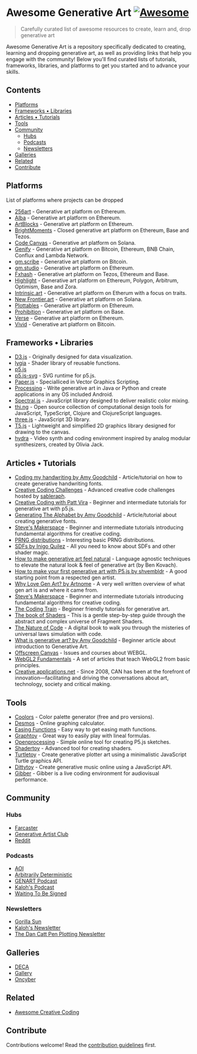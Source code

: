 # Awesome Generative Art [![Awesome](https://awesome.re/badge.svg)](https://awesome.re)

> Carefully curated list of awesome resources to create, learn and, drop generative art

Awesome Generative Art is a repository specifically dedicated to creating, learning and dropping generative art, as well as providing links that help you engage with the community! Below you&#39;ll find curated lists of tutorials, frameworks, libraries, and platforms to get you started and to advance your skills.

## Contents

- [Platforms](#platforms)
- [Frameworks • Libraries](#frameworks--libraries)
- [Articles • Tutorials](#articles--tutorials)
- [Tools](#tools)
- [Community](#community)
  - [Hubs](#hubs)
  - [Podcasts](#podcasts)
  - [Newsletters](#newsletters)
- [Galleries](#galleries)
- [Related](#related)
- [Contribute](#contribute)

## Platforms

List of platforms where projects can be dropped

- [256art](https://256art.com/) - Generative art platform on Ethereum.
- [Alba](https://www.alba.art/) - Generative art platform on Ethereum.
- [ArtBlocks](https://www.artblocks.io/) - Generative art platform on Ethereum.
- [BrightMoments](https://www.brightmoments.io/) - Closed generative art platform on Ethereum, Base and Tezos.
- [Code Canvas](https://codecanvas.art/) - Generative art platform on Solana.
- [Genify](https://genify.xyz/) - Generative art platform on Bitcoin, Ethereum, BNB Chain, Conflux and Lambda Network.
- [gm.scribe](https://www.gmscribe.art/) - Generative art platform on Bitcoin.
- [gm.studio](https://www.gmstudio.art/) - Generative art platform on Ethereum.
- [Fxhash](https://www.fxhash.xyz/) - Generative art platform on Tezos, Ethereum and Base.
- [Highlight](https://highlight.xyz/) - Generative art platform on Ethereum, Polygon, Arbitrum, Optimism, Base and Zora.
- [Intrinsic.art](https://intrinsic.art/) - Generative art platform on Etherum with a focus on traits.
- [New Frontier.art](https://newfrontier.art/) - Generative art platform on Solana.
- [Plottables](https://plottables.io/) - Generative art platform on Ethereum.
- [Prohibition](https://prohibition.art/) - Generative art platform on Base.
- [Verse](https://verse.works/released) - Generative art platform on Ethereum.
- [Vivid](https://www.vivid.gallery/) - Generative art platform on Bitcoin.

## Frameworks • Libraries

- [D3.js](https://d3js.org/) - Originally designed for data visualization.
- [lygia](https://www.lygia.xyz/) - Shader library of reusable functions.
- [p5.js](https://p5js.org/)
- [p5.js-svg](https://github.com/zenozeng/p5.js-svg) - SVG runtime for p5.js.
- [Paper.js](http://paperjs.org/) - Specialliced in Vector Graphics Scripting.
- [Processing](https://processing.org/) - Write generative art in Java or Python and create applications in any OS included Android.
- [Spectral.js](https://github.com/rvanwijnen/spectral.js) - JavaScript library designed to deliver realistic color mixing.
- [thi.ng](http://thi.ng/) - Open source collection of computational design tools for JavaScript, TypeScript, Clojure and ClojureScript languages.
- [three.js](https://threejs.org/) - JavaScript 3D library.
- [T5.js](https://github.com/Tezumie/T5.js/tree/main) - Lightweight and simplified 2D graphics library designed for drawing to the canvas.
- [hydra](https://github.com/hydra-synth/hydra) - Video synth and coding environment inspired by analog modular synthesizers, created by Olivia Jack.


## Articles • Tutorials

- [Coding my handwriting by Amy Goodchild](https://www.amygoodchild.com/blog/cursive-handwriting-in-javascript) - Article/tutorial on how to create generative handwriting fonts.
- [Creative Coding Challenges](https://www.twitch.tv/sableraph/) - Advanced creative code challenges hosted by [sableraph](https://warpcast.com/sableraph).
- [Creative Coding with Patt Vira](https://www.pattvira.com/) - Beginner and intermediate tutorials for generative art with p5.js.
- [Generating The Alphabet by Amy Goodchild](https://www.amygoodchild.com/blog/generating-the-alphabet) - Article/tutorial about creating generative fonts.
- [Steve's Makerspace](https://www.youtube.com/c/StevesMakerspace) - Beginner and intermediate tutorials introducing fundamental algorithms for creative coding.
- [PRNG distributions](https://piterpasma.nl/articles/probability) - Interesting basic PRNG distributions.
- [SDFs by Inigo Quilez](https://iquilezles.org/) - All you need to know about SDFs and other shader magic.
- [How to make generative art feel natural](https://www.generativehut.com/post/how-to-make-generative-art-feel-natural) - Language agnostic techniques to elevate the natural look & feel of generative art (by Ben Kovach).
- [How to make your first generative art with P5.js by shvembldr](https://medium.com/@shvembldr/how-to-make-your-first-generative-art-with-p5-js-3f10afc07de2) - A good starting point from a respected gen artist.
- [Why Love Gen Art? by Artnome](https://www.artnome.com/news/2018/8/8/why-love-generative-art) - A very well written overview of what gen art is and where it came from. 
- [Steve's Makerspace](https://www.youtube.com/c/StevesMakerspace) - Beginner and intermediate tutorials introducing fundamental algorithms for creative coding.
- [The Coding Train](https://thecodingtrain.com/) - Beginner friendly tutorials for generative art.
- [The book of Shaders](https://thebookofshaders.com/) - This is a gentle step-by-step guide through the abstract and complex universe of Fragment Shaders.
- [The Nature of Code](https://natureofcode.com/) - A digital book to walk you through the misteries of universal laws simulation with code.
- [What is generative art? by Amy Goodchild](https://www.amygoodchild.com/blog/what-is-generative-art) - Beginner article about introduction to Generative Art.
- [Offscreen Canvas](https://offscreencanvas.com/) - Issues and courses about WEBGL.
- [WebGL2 Fundamentals](https://webgl2fundamentals.org/) - A set of articles that teach WebGL2 from basic principles.
- [Creative applications.net](https://www.creativeapplications.net/) - Since 2008, CAN has been at the forefront of innovation—facilitating and driving the conversations about art, technology, society and critical making.

## Tools

- [Coolors](https://coolors.co/) - Color palette generator (free and pro versions).
- [Desmos](https://www.desmos.com/calculator) - Online graphing calculator.
- [Easing Functions](https://easings.net/#) - Easy way to get easing math functions.
- [Graphtoy](https://graphtoy.com/) - Great way to easily play with lineal formulas.
- [Openprocessing](https://openprocessing.org/) - Simple online tool for creating P5.js sketches.
- [Shadertoy](https://www.shadertoy.com/) - Advanced tool for creating shaders.
- [Turtletoy](https://turtletoy.net/) - Create generative plotter art using a minimalistic JavaScript Turtle graphics API.
- [Dittytoy](https://dittytoy.net) - Create generative music online using a JavaScript API.
- [Gibber](https://gibber.cc/) - Gibber is a live coding environment for audiovisual performance.

## Community

### Hubs

- [Farcaster](https://warpcast.com/~/channel/gen-art)
- [Generative Artist Club](https://www.genartclub.com/)
- [Reddit](https://www.reddit.com/r/generative/)

### Podcasts

- [AOI](https://www.youtube.com/@artoninternet)
- [Arbitrarily Deterministic](https://open.spotify.com/show/7oP4AzzO2TOSM6abbds6EL)
- [GENART Podcast](https://art.camilleroux.com/genart-podcast/)
- [Kaloh's Podcast](https://www.youtube.com/channel/UCRQTtg0ODLE7UGfkBUcVPwg)
- [Waiting To Be Signed](https://podcasters.spotify.com/pod/show/waitingtobesigned)

### Newsletters

- [Gorilla Sun](https://www.gorillasun.de/tag/newsletter/)
- [Kaloh's Newsletter](https://kaloh.xyz/)
- [The Dan Catt Pen Plotting Newsletter](https://newsletter.revdancatt.com/)

## Galleries

- [DECA](https://deca.art)
- [Gallery](https://gallery.so/)
- [Oncyber](https://oncyber.io/)

## Related

- [Awesome Creative Coding](https://github.com/terkelg/awesome-creative-coding)

## Contribute

Contributions welcome! Read the [contribution guidelines](contributing.md) first.
